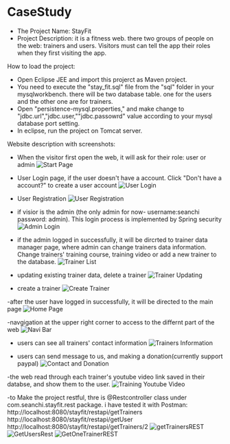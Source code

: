 # CaseStudy
- The Project Name: StayFit
- Project Description: it is a fitness web. there two groups of people on the web: trainers and users. Visitors must can tell the app their roles when they first visiting the app. 

How to load the project: 
- Open Eclipse JEE and import this projerct as Maven project.
- You need to execute the "stay_fit.sql" file from the "sql" folder in your mysqlworkbench. there will be two database table. one for the users and the other one are for trainers.
- Open "persistence-mysql.properties," and make change to "jdbc.url","jdbc.user,""jdbc.passowrd" value according to your mysql database port setting.
- In eclipse, run the project on Tomcat server.  

Website description with screenshots:
- When the visitor first open the web, it will ask for their role: user or admin
![Start Page](https://user-images.githubusercontent.com/98332973/150824959-6ccb1097-8cf3-455f-937b-f5f50805907b.JPG)

- User Login page, if the user doesn't have a account. Click "Don't have a account?" to create a user account
![User Login](https://user-images.githubusercontent.com/98332973/150823000-c44f7e60-33c2-400e-b9b2-627b28b53269.JPG)

- User Registration
![User Registration](https://user-images.githubusercontent.com/98332973/150823011-04a14a39-93e5-4e66-9f21-1f4b1e073a4f.JPG)

- if visior is the admin (the only admin for now- username:seanchi  password: admin). This login process is implemented by Spring security
![Admin Login](https://user-images.githubusercontent.com/98332973/150822872-d06ab29f-eed1-42be-9847-dba83f7fe74d.JPG)

- if the admin logged in successfully, it will be dircrted to trainer data manager page, where admin can change trainers data information. Change trainers' training course, training video or add a new trainer to the database.
![Trainer List](https://user-images.githubusercontent.com/98332973/150822958-a088615a-16f7-4272-9198-176bc4574067.JPG)

- updating existing trainer data, delete a trainer
![Trainer Updating](https://user-images.githubusercontent.com/98332973/150822966-3c2db2cd-ca42-4b26-a06d-b783165a849b.JPG)

- create a trainer
![Create Trainer](https://user-images.githubusercontent.com/98332973/150822904-d675cda8-2558-4d91-8c0a-26e6e4194cc9.JPG)

-after the user have logged in successfully, it will be directed to the main page
![Home Page](https://user-images.githubusercontent.com/98332973/150822936-423d9d80-bb9e-42de-9614-2e0f96908ceb.JPG)

-navgigation at the upper right corner to access to the differnt part of the web
![Navi Bar](https://user-images.githubusercontent.com/98332973/150822947-0185901b-3b44-4c6a-85ae-d02bb6fa53a6.JPG)

- users can see all trainers' contact information
![Trainers Information](https://user-images.githubusercontent.com/98332973/150822972-a2de35c1-0a7d-4c91-88d7-6fae70e6cbde.JPG)

- users can send message to us, and making a donation(currently support paypal)
![Contact and Donation](https://user-images.githubusercontent.com/98332973/150822887-44acb466-f5d3-4197-b2ba-bd7540bb10b1.JPG)

-the web read through each trainer's youtube video link saved in their databse, and show them to the user.
![Training Youtube Video](https://user-images.githubusercontent.com/98332973/150822984-71b058bd-e2b5-41b5-866e-5ac795c03e63.JPG)

-to Make the project restful, thre is @Restcontroller class under com.seanchi.stayfit.rest package. i have tested it with Postman:
http://localhost:8080/stayfit/restapi/getTrainers
http://localhost:8080/stayfit/restapi/getUser
http://localhost:8080/stayfit/restapi/getTrainers/2
![getTrainersREST](https://user-images.githubusercontent.com/98332973/151127979-ffcb266e-83e8-48bb-841d-a720aa43ae68.JPG)
![GetUsersRest](https://user-images.githubusercontent.com/98332973/151127996-f90f78db-2cb8-4c14-89ca-753cd83738f0.JPG)
![GetOneTrainerREST](https://user-images.githubusercontent.com/98332973/151128007-b85a126f-189d-451b-bb75-5124328b9059.JPG)
